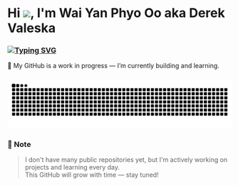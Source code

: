 <h1 align="left">Hi <img src="https://raw.githubusercontent.com/MartinHeinz/MartinHeinz/master/wave.gif" width="30px">, I'm Wai Yan Phyo Oo aka Derek Valeska</h1>
<h3 align="left"><a href="https://git.io/typing-svg"><img src="https://readme-typing-svg.demolab.com?font=Fira+Code&duration=4000&pause=1000&width=600&lines=Full-Stack+Developer++%7C+Based+in+Myanmar" alt="Typing SVG" /></a></h3>

<p align="left">
  🚧 My GitHub is a work in progress — I’m currently building and learning.  
</p>



###

<div align="left">
</div>

###

<div align="left">
</div>

###

<p align="left"></p>

###

<div align="left">
</div>

###
<picture>
  <source media="(prefers-color-scheme: dark)" srcset="https://raw.githubusercontent.com/waiyanphyooo21/waiyanphyooo21/output/github-snake-dark.svg" />
  <source media="(prefers-color-scheme: light)" srcset="https://raw.githubusercontent.com/waiyanphyooo21/waiyanphyooo21/output/github-snake.svg" />
  <img alt="github-snake" src="https://raw.githubusercontent.com/waiyanphyooo21/waiyanphyooo21/output/github-snake.svg" />
</picture>

### 📌 Note

> I don't have many public repositories yet, but I'm actively working on projects and learning every day.  
> This GitHub will grow with time — stay tuned!

###
